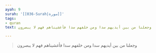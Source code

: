 ```yaml
---
ayah: 9
surah: '[[036-Surah|سورة]]'
tags:
- quran
text: وجعلنا من بين أيديهم سدا ومن خلفهم سدا فأغشيناهم فهم لا يبصرون

---
```

> وجعلنا من بين أيديهم سدا ومن خلفهم سدا فأغشيناهم فهم لا يبصرون
